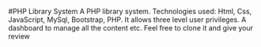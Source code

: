 #PHP Library System
A PHP library system. Technologies used: Html, Css, JavaScript, MySql, Bootstrap, PHP.
It allows three level user privileges. A dashboard to manage all the content etc. Feel free to clone it and give your review
